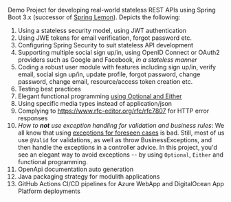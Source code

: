 Demo Project for developing real-world stateless REST APIs using Spring Boot 3.x (successor
of [Spring Lemon](https://github.com/naturalprogrammer/spring-lemon)). Depicts the following:

1. Using a stateless security model, using JWT authentication
2. Using JWE tokens for email verification, forgot password etc.
3. Configuring Spring Security to suit stateless API development
4. Supporting multiple social sign up/in, using OpenID Connect or OAuth2 providers such as Google and Facebook, *in a
   stateless manner*
5. Coding a robust user module with features including sign up/in, verify email, social sign up/in, update profile,
   forgot password, change password, change email, resource/access token creation etc.
6. Testing best practices
7. Elegant functional
   programming [using Optional and Either](https://dzone.com/articles/the-beauty-of-java-optional-and-either)
8. Using specific media types instead of application/json
9. Complying to https://www.rfc-editor.org/rfc/rfc7807 for HTTP error responses
10. *How to **not** use exception handling for validation and business rules*: We all know that
    using [exceptions for foreseen cases](https://reflectoring.io/business-exceptions/) is bad. Still, most of us
    use `@Valid` for validations, as well
    as throw BusinessExceptions, and then handle the exceptions in a controller advice. In this project, you'd see an
    elegant way to avoid exceptions -- by using `Optional`, `Either` and functional programming.
11. OpenApi documentation auto generation
12. Java packaging strategy for modulith applications
13. GitHub Actions CI/CD pipelines for Azure WebApp and DigitalOcean App Platform deployments 
